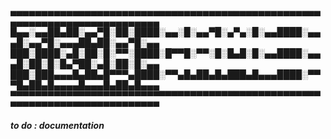 ▄▄▄▄▄▄▄▄▄▄▄▄▄▄▄▄▄▄▄▄▄▄▄▄▄▄▄▄▄▄▄▄▄▄▄▄▄▄▄▄▄▄▄▄▄▄▄▄▄▄▄▄▄▄▄▄▄▄▄▄▄▄▄▄▄▄▄▄▄▄▄▄▄▄  
█▄▄░▄▄██▄██░▄▄▀█░██░████░▄▄░█░▄▄▀█░▄▀▄░█░▄▄████░▄▄▄█░▄▄▀█░▄▄▄██▄██░▄▄▀█░▄▄  
███░████░▄█░██░█░▀▀░████░█▀▀█░▀▀░█░█▄█░█░▄▄████░▄▄▄█░██░█░█▄▀██░▄█░██░█░▄▄  
███░███▄▄▄█▄██▄█▀▀▀▄████░▀▀▄█▄██▄█▄███▄█▄▄▄████░▀▀▀█▄██▄█▄▄▄▄█▄▄▄█▄██▄█▄▄▄  
▀▀▀▀▀▀▀▀▀▀▀▀▀▀▀▀▀▀▀▀▀▀▀▀▀▀▀▀▀▀▀▀▀▀▀▀▀▀▀▀▀▀▀▀▀▀▀▀▀▀▀▀▀▀▀▀▀▀▀▀▀▀▀▀▀▀▀▀▀▀▀▀▀▀  

                                                                                                                           
***to do : documentation***
